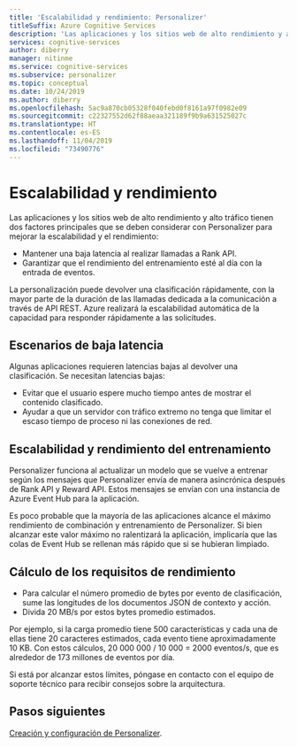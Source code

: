 ```yaml
---
title: 'Escalabilidad y rendimiento: Personalizer'
titleSuffix: Azure Cognitive Services
description: 'Las aplicaciones y los sitios web de alto rendimiento y alto tráfico tienen dos factores principales que se deben considerar con Personalizer para mejorar la escalabilidad y el rendimiento: la latencia y el rendimiento del entrenamiento.'
services: cognitive-services
author: diberry
manager: nitinme
ms.service: cognitive-services
ms.subservice: personalizer
ms.topic: conceptual
ms.date: 10/24/2019
ms.author: diberry
ms.openlocfilehash: 5ac9a870cb05328f040febd0f8161a97f0982e09
ms.sourcegitcommit: c22327552d62f88aeaa321189f9b9a631525027c
ms.translationtype: HT
ms.contentlocale: es-ES
ms.lasthandoff: 11/04/2019
ms.locfileid: "73490776"
---
```

# <a name="scalability-and-performance"></a>Escalabilidad y rendimiento

Las aplicaciones y los sitios web de alto rendimiento y alto tráfico tienen dos factores principales que se deben considerar con Personalizer para mejorar la escalabilidad y el rendimiento:

* Mantener una baja latencia al realizar llamadas a Rank API.
* Garantizar que el rendimiento del entrenamiento esté al día con la entrada de eventos.

La personalización puede devolver una clasificación rápidamente, con la mayor parte de la duración de las llamadas dedicada a la comunicación a través de API REST. Azure realizará la escalabilidad automática de la capacidad para responder rápidamente a las solicitudes.

##  <a name="low-latency-scenarios"></a>Escenarios de baja latencia

Algunas aplicaciones requieren latencias bajas al devolver una clasificación. Se necesitan latencias bajas:

* Evitar que el usuario espere mucho tiempo antes de mostrar el contenido clasificado.
* Ayudar a que un servidor con tráfico extremo no tenga que limitar el escaso tiempo de proceso ni las conexiones de red.


## <a name="scalability-and-training-throughput"></a>Escalabilidad y rendimiento del entrenamiento

Personalizer funciona al actualizar un modelo que se vuelve a entrenar según los mensajes que Personalizer envía de manera asincrónica después de Rank API y Reward API. Estos mensajes se envían con una instancia de Azure Event Hub para la aplicación.

 Es poco probable que la mayoría de las aplicaciones alcance el máximo rendimiento de combinación y entrenamiento de Personalizer. Si bien alcanzar este valor máximo no ralentizará la aplicación, implicaría que las colas de Event Hub se rellenan más rápido que si se hubieran limpiado.

## <a name="how-to-estimate-your-throughput-requirements"></a>Cálculo de los requisitos de rendimiento

* Para calcular el número promedio de bytes por evento de clasificación, sume las longitudes de los documentos JSON de contexto y acción.
* Divida 20 MB/s por estos bytes promedio estimados.

Por ejemplo, si la carga promedio tiene 500 características y cada una de ellas tiene 20 caracteres estimados, cada evento tiene aproximadamente 10 KB. Con estos cálculos, 20 000 000 / 10 000 = 2000 eventos/s, que es alrededor de 173 millones de eventos por día. 

Si está por alcanzar estos límites, póngase en contacto con el equipo de soporte técnico para recibir consejos sobre la arquitectura.

## <a name="next-steps"></a>Pasos siguientes

[Creación y configuración de Personalizer](how-to-settings.md).